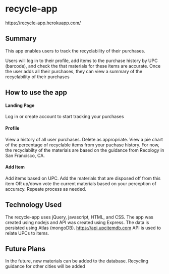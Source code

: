 # recycle-app

https://recycle-app.herokuapp.com/

## Summary
This app enables users to track the recyclability of their purchases.

Users will log in to their profile, add items to the purchase history by UPC (barcode), and check the that materials for these items are accurate. Once the user adds all their purchases, they can view a summary of the recyclability of their purchases

## How to use the app

#### Landing Page
Log in or create account to start tracking your purchases

#### Profile
View a history of all user purchases. Delete as appropriate. View a pie chart of the percentage of recyclable items from your puchase history. For now, the recyclabilty of the materials are based on the guidance from Recology in San Francisco, CA.

#### Add Item
Add items based on UPC. Add the materials that are disposed off from this item OR up/down vote the current materials based on your perception of accuracy. Repeate process as needed.

## Technology Used
The recycle-app uses jQuery, javascript, HTML, and CSS. The app was created using nodejs and API was created using Express. The data is persisted using Atlas (mongoDB).  https://api.upcitemdb.com API is used to relate UPCs to items. 

## Future Plans
In the future, new materials can be added to the database. Recycling guidance for other cities will be added 

